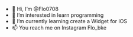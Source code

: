 - 👋 Hi, I’m @Flo0708
- 👀 I’m interested in learn programming
- 🌱 I’m currently learning create a Widget for IOS
- 📫 You reach me on Instagram Flo_bke

<!---
Flo0708/Flo0708 is a ✨ special ✨ repository because its `README.md` (this file) appears on your GitHub profile.
You can click the Preview link to take a look at your changes.
--->
